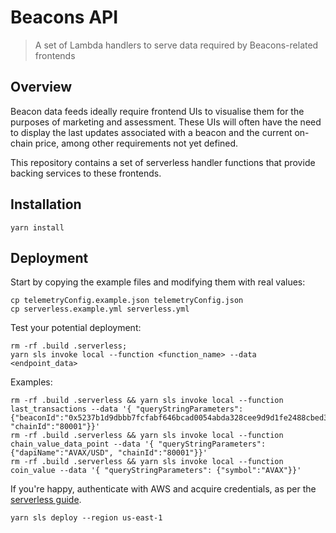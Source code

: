 # Beacons API

> A set of Lambda handlers to serve data required by Beacons-related frontends

## Overview

Beacon data feeds ideally require frontend UIs to visualise them for the purposes of marketing and assessment. These UIs
will often have the need to display the last updates associated with a beacon and the current on-chain price, among
other requirements not yet defined.

This repository contains a set of serverless handler functions that provide backing services to these frontends.

## Installation

```shell
yarn install
```

## Deployment

Start by copying the example files and modifying them with real values:

```shell
cp telemetryConfig.example.json telemetryConfig.json
cp serverless.example.yml serverless.yml
```

Test your potential deployment:

```shell
rm -rf .build .serverless;
yarn sls invoke local --function <function_name> --data <endpoint_data>
```

Examples:

```shell
rm -rf .build .serverless && yarn sls invoke local --function last_transactions --data '{ "queryStringParameters": {"beaconId":"0x5237b1d9dbbb7fcfabf646bcad0054abda328cee9d9d1fe2488cbed3a33cd47e", "chainId":"80001"}}'
rm -rf .build .serverless && yarn sls invoke local --function chain_value_data_point --data '{ "queryStringParameters": {"dapiName":"AVAX/USD", "chainId":"80001"}}'
rm -rf .build .serverless && yarn sls invoke local --function coin_value --data '{ "queryStringParameters": {"symbol":"AVAX"}}'
```

If you're happy, authenticate with AWS and acquire credentials, as per the
[serverless guide](https://www.serverless.com/framework/docs/providers/aws/guide/credentials).

```shell
yarn sls deploy --region us-east-1
```
